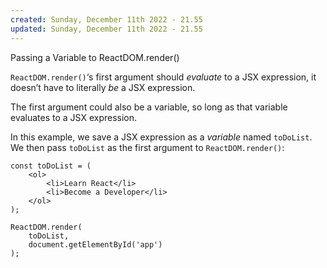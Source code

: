 ```yaml
---
created: Sunday, December 11th 2022 - 21.55
updated: Sunday, December 11th 2022 - 21.55
---
```

Passing a Variable to ReactDOM.render()

`ReactDOM.render()`‘s first argument should _evaluate_ to a JSX expression, it doesn’t have to literally _be_ a JSX expression.

The first argument could also be a variable, so long as that variable evaluates to a JSX expression.

In this example, we save a JSX expression as a _variable_ named `toDoList`. We then pass `toDoList` as the first argument to `ReactDOM.render()`:

```JSX
const toDoList = (
	<ol>
		<li>Learn React</li>
		<li>Become a Developer</li>
	</ol>
);

ReactDOM.render(
	toDoList,
	document.getElementById('app')
);
```